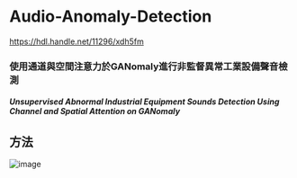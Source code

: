 # Audio-Anomaly-Detection
<https://hdl.handle.net/11296/xdh5fm>
### 使用通道與空間注意力於GANomaly進行非監督異常工業設備聲音檢測
##### Unsupervised Abnormal Industrial Equipment Sounds Detection Using Channel and Spatial Attention on GANomaly

## 方法
![image]([https://github.com/karta13373580/Audio-Anomaly-Detection/blob/main/result_photo/github_photo/1.PNG?raw=true](https://github.com/karta13373580/Audio-Anomaly-Detection/blob/main/result_photo/github_photo/1.PNG)https://github.com/karta13373580/Audio-Anomaly-Detection/blob/main/result_photo/github_photo/1.PNG)
